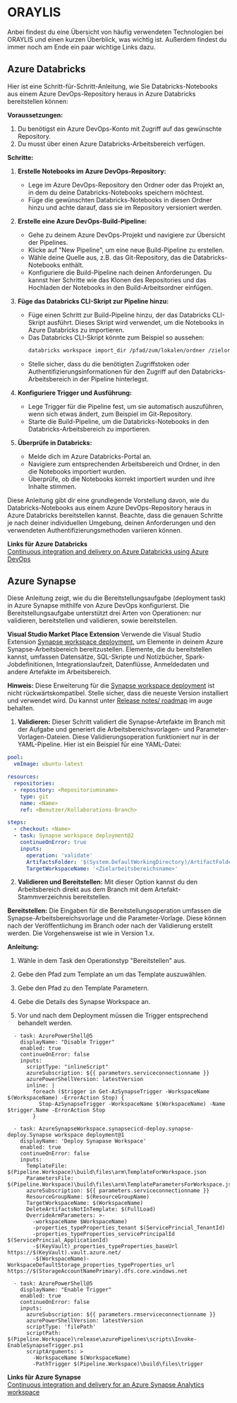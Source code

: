 # ORAYLIS
Anbei findest du eine Übersicht von häufig verwendeten Technologien bei ORAYLIS und einen kurzen Überblick, was wichtig ist. Außerdem findest du immer noch am Ende ein paar wichtige Links dazu.

## Azure Databricks
Hier ist eine Schritt-für-Schritt-Anleitung, wie Sie Databricks-Notebooks aus einem Azure DevOps-Repository heraus in Azure Databricks bereitstellen können:

**Voraussetzungen:**
1. Du benötigst ein Azure DevOps-Konto mit Zugriff auf das gewünschte Repository.
2. Du musst über einen Azure Databricks-Arbeitsbereich verfügen.

**Schritte:**

1. **Erstelle Notebooks im Azure DevOps-Repository:**
   - Lege im Azure DevOps-Repository den Ordner oder das Projekt an, in dem du deine Databricks-Notebooks speichern möchtest.
   - Füge die gewünschten Databricks-Notebooks in diesen Ordner hinzu und achte darauf, dass sie im Repository versioniert werden.

2. **Erstelle eine Azure DevOps-Build-Pipeline:**
   - Gehe zu deinem Azure DevOps-Projekt und navigiere zur Übersicht der Pipelines.
   - Klicke auf "New Pipeline", um eine neue Build-Pipeline zu erstellen.
   - Wähle deine Quelle aus, z.B. das Git-Repository, das die Databricks-Notebooks enthält.
   - Konfiguriere die Build-Pipeline nach deinen Anforderungen. Du kannst hier Schritte wie das Klonen des Repositories und das Hochladen der Notebooks in den Build-Arbeitsordner einfügen.

3. **Füge das Databricks CLI-Skript zur Pipeline hinzu:**
   - Füge einen Schritt zur Build-Pipeline hinzu, der das Databricks CLI-Skript ausführt. Dieses Skript wird verwendet, um die Notebooks in Azure Databricks zu importieren.
   - Das Databricks CLI-Skript könnte zum Beispiel so aussehen:
     ```bash
     databricks workspace import_dir /pfad/zum/lokalen/ordner /zielordner
     ```
   - Stelle sicher, dass du die benötigten Zugriffstoken oder Authentifizierungsinformationen für den Zugriff auf den Databricks-Arbeitsbereich in der Pipeline hinterlegst.

4. **Konfiguriere Trigger und Ausführung:**
   - Lege Trigger für die Pipeline fest, um sie automatisch auszuführen, wenn sich etwas ändert, zum Beispiel im Git-Repository.
   - Starte die Build-Pipeline, um die Databricks-Notebooks in den Databricks-Arbeitsbereich zu importieren.

5. **Überprüfe in Databricks:**
   - Melde dich im Azure Databricks-Portal an.
   - Navigiere zum entsprechenden Arbeitsbereich und Ordner, in den die Notebooks importiert wurden.
   - Überprüfe, ob die Notebooks korrekt importiert wurden und ihre Inhalte stimmen.

Diese Anleitung gibt dir eine grundlegende Vorstellung davon, wie du Databricks-Notebooks aus einem Azure DevOps-Repository heraus in Azure Databricks bereitstellen kannst. Beachte, dass die genauen Schritte je nach deiner individuellen Umgebung, deinen Anforderungen und den verwendeten Authentifizierungsmethoden variieren können.

**Links für Azure Databricks**  
[Continuous integration and delivery on Azure Databricks using Azure DevOps](https://learn.microsoft.com/en-us/azure/databricks/dev-tools/ci-cd/ci-cd-azure-devops)

## Azure Synapse 

Diese Anleitung zeigt, wie du die Bereitstellungsaufgabe (deployment task) in Azure Synapse mithilfe von Azure DevOps konfigurierst. Die Bereitstellungsaufgabe unterstützt drei Arten von Operationen: nur validieren, bereitstellen und validieren, sowie bereitstellen.

**Visual Studio Market Place Extension**
Verwende die Visual Studio Extension <a href="https://marketplace.visualstudio.com/items?itemName=AzureSynapseWorkspace.synapsecicd-deploy">Synapse workspace deployment</a>, um Elemente in deinem Azure Synapse-Arbeitsbereich bereitzustellen. Elemente, die du bereitstellen kannst, umfassen Datensätze, SQL-Skripte und Notizbücher, Spark-Jobdefinitionen, Integrationslaufzeit, Datenflüsse, Anmeldedaten und andere Artefakte im Arbeitsbereich.

**Hinweis:** Diese Erweiterung für die <a href="https://marketplace.visualstudio.com/items?itemName=AzureSynapseWorkspace.synapsecicd-deploy">Synapse workspace deployment</a> ist nicht rückwärtskompatibel. Stelle sicher, dass die neueste Version installiert und verwendet wird. Du kannst unter <a href="https://marketplace.visualstudio.com/items?itemName=AzureSynapseWorkspace.synapsecicd-deploy">Release notes/ roadmap</a> im auge behalten.

1. **Validieren:** Dieser Schritt validiert die Synapse-Artefakte im Branch mit der Aufgabe und generiert die Arbeitsbereichsvorlagen- und Parameter-Vorlagen-Dateien. Diese Validierungsoperation funktioniert nur in der YAML-Pipeline. Hier ist ein Beispiel für eine YAML-Datei:

```yaml
pool:
  vmImage: ubuntu-latest

resources:
  repositories:
  - repository: <Repositoriumsname>
    type: git
    name: <Name>
    ref: <Benutzer/Kollaborations-Branch>

steps:
  - checkout: <Name>
  - task: Synapse workspace deployment@2
    continueOnError: true    
    inputs:
      operation: 'validate'
      ArtifactsFolder: '$(System.DefaultWorkingDirectory)/ArtifactFolder'
      TargetWorkspaceName: '<Zielarbeitsbereichsname>'
```

2. **Validieren und Bereitstellen:** Mit dieser Option kannst du den Arbeitsbereich direkt aus dem Branch mit dem Artefakt-Stammverzeichnis bereitstellen.

**Bereitstellen:** Die Eingaben für die Bereitstellungsoperation umfassen die Synapse-Arbeitsbereichsvorlage und die Parameter-Vorlage. Diese können nach der Veröffentlichung im Branch oder nach der Validierung erstellt werden. Die Vorgehensweise ist wie in Version 1.x.

**Anleitung:**

1. Wähle in dem Task den Operationstyp "Bereitstellen" aus.

2. Gebe den Pfad zum Template an um das Template auszuwählen.

3. Gebe den Pfad zu den Template Parametern.

4. Gebe die Details des Synapse Workspace an.

5. Vor und nach dem Deployment müssen die Trigger entsprechend behandelt werden.

```
  - task: AzurePowerShell@5
    displayName: "Disable Trigger"
    enabled: true
    continueOnError: false
    inputs:
      scriptType: "inlineScript"
      azureSubscription: ${{ parameters.serviceconnectionname }}
      azurePowerShellVersion: latestVersion
      inline: |
        foreach ($trigger in Get-AzSynapseTrigger -WorkspaceName $(WorkspaceName) -ErrorAction Stop) {
          Stop-AzSynapseTrigger -WorkspaceName $(WorkspaceName) -Name $trigger.Name -ErrorAction Stop
        }
        
  - task: AzureSynapseWorkspace.synapsecicd-deploy.synapse-deploy.Synapse workspace deployment@1
    displayName: 'Deploy Synapase Workspace'
    enabled: true
    continueOnError: false
    inputs:
      TemplateFile: $(Pipeline.Workspace)\build\files\arm\TemplateForWorkspace.json
      ParametersFile: $(Pipeline.Workspace)\build\files\arm\TemplateParametersForWorkspace.json
      azureSubscription: ${{ parameters.serviceconnectionname }}
      ResourceGroupName: $(ResourceGroupName)
      TargetWorkspaceName: $(WorkspaceName)
      DeleteArtifactsNotInTemplate: $(FullLoad)
      OverrideArmParameters: >-
        -workspaceName $WorkspaceName)
        -properties_typeProperties_tenant $(ServicePrincial_TenantId)
        -properties_typeProperties_servicePrincipalId $(ServicePrincial_ApplicationId)
        -$(KeyVault)_properties_typeProperties_baseUrl https://$(KeyVault).vault.azure.net/
        -$(WorkspaceName)-WorkspaceDefaultStorage_properties_typeProperties_url https://$(StorageAccountNamePrimary).dfs.core.windows.net

  - task: AzurePowerShell@5
    displayName: "Enable Trigger"
    enabled: true
    continueOnError: false
    inputs:
      azureSubscription: ${{ parameters.rmserviceconnectionname }} 
      azurePowerShellVersion: latestVersion
      scriptType: 'filePath' 
      scriptPath: $(Pipeline.Workspace)\release\azurePipelines\scripts\Invoke-EnableSynapseTrigger.ps1
      scriptArguments: > 
        -WorkspaceName $(WorkspaceName)
        -PathTrigger $(Pipeline.Workspace)\build\files\trigger
```

**Links für Azure Synapse**  
[Continuous integration and delivery for an Azure Synapse Analytics workspace](https://learn.microsoft.com/en-us/azure/synapse-analytics/cicd/continuous-integration-delivery)

